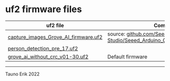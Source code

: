 # uf2 firmware files

uf2 file | Comment| Script
---------|--------|------
[capture_images_Grove_AI_firmware.uf2](capture_images_Grove_AI_firmware.uf2) |source: [github.com/Seeed-Studio/Seeed_Arduino_GroveAI/tree/master/tools](https://github.com/Seeed-Studio/Seeed_Arduino_GroveAI/tree/master/tools)|[capture_images_script.py](../python/capture_images_script.py)
[person_detection_pre_17.uf2](person_detection_pre_17.uf2)|
[grove_ai_without_crc_v01-30.uf2](grove_ai_without_crc_v01-30.uf2)|Default firmware

___
Tauno Erik 2022